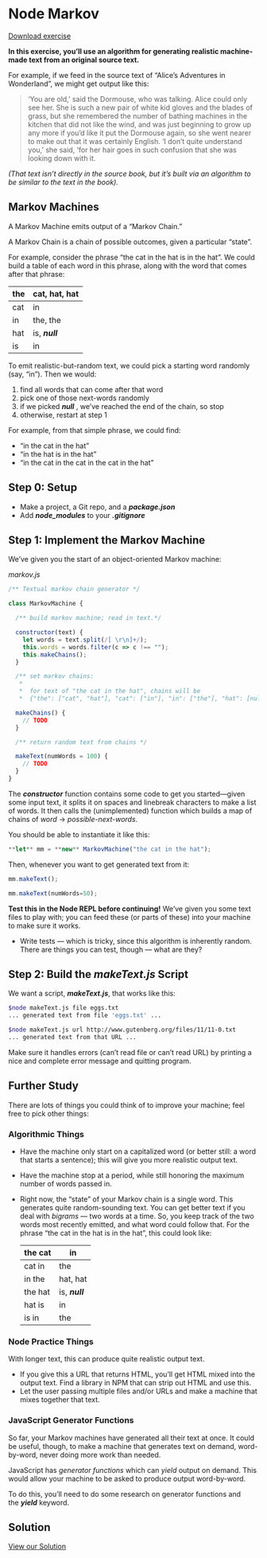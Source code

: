 # Node Markov

[Download exercise](https://curric.springboard.com/software-engineering-career-track/default/exercises/node-markov.zip)

**In this exercise, you’ll use an algorithm for generating realistic machine-made text from an original source text.**

For example, if we feed in the source text of “Alice’s Adventures in Wonderland”, we might get output like this:

> ‘You are old,’ said the Dormouse, who was talking. Alice could only see her. She is such a new pair of white kid gloves and the blades of grass, but she remembered the number of bathing machines in the kitchen that did not like the wind, and was just beginning to grow up any more if you’d like it put the Dormouse again, so she went nearer to make out that it was certainly English. ‘I don’t quite understand you,’ she said, ‘for her hair goes in such confusion that she was looking down with it.
> 

*(That text isn’t directly in the source book, but it’s built via an algorithm to be similar to the text in the book).*

## **Markov Machines**

A Markov Machine emits output of a “Markov Chain.”

A Markov Chain is a chain of possible outcomes, given a particular “state”.

For example, consider the phrase “the cat in the hat is in the hat”. We could build a table of each word in this phrase, along with the word that comes after that phrase:

| the | cat, hat, hat |
| --- | --- |
| cat | in |
| in | the, the |
| hat | is, ***null*** |
| is | in |

To emit realistic-but-random text, we could pick a starting word randomly (say, “in”). Then we would:

1. find all words that can come after that word
2. pick one of those next-words randomly
3. if we picked ***null*** , we’ve reached the end of the chain, so stop
4. otherwise, restart at step 1

For example, from that simple phrase, we could find:

- “in the cat in the hat”
- “in the hat is in the hat”
- “in the cat in the cat in the cat in the hat”

## **Step 0: Setup**

- Make a project, a Git repo, and a ***package.json***
- Add ***node_modules*** to your ***.gitignore***

## **Step 1: Implement the Markov Machine**

We’ve given you the start of an object-oriented Markov machine:

*markov.js*

```jsx
/** Textual markov chain generator */

class MarkovMachine {

  /** build markov machine; read in text.*/

  constructor(text) {
    let words = text.split(/[ \r\n]+/);
    this.words = words.filter(c => c !== "");
    this.makeChains();
  }

  /** set markov chains:
   *
   *  for text of "the cat in the hat", chains will be
   *  {"the": ["cat", "hat"], "cat": ["in"], "in": ["the"], "hat": [null]} */

  makeChains() {
    // TODO
  }

  /** return random text from chains */

  makeText(numWords = 100) {
    // TODO
  }
}
```

The ***constructor*** function contains some code to get you started—given some input text, it splits it on spaces and linebreak characters to make a list of words. It then calls the (unimplemented) function which builds a map of chains of *word* → *possible-next-words*.

You should be able to instantiate it like this:

```jsx
**let** mm = **new** MarkovMachine("the cat in the hat");
```

Then, whenever you want to get generated text from it:

```jsx
mm.makeText();

mm.makeText(numWords=50);
```

**Test this in the Node REPL before continuing!** We’ve given you some text files to play with; you can feed these (or parts of these) into your machine to make sure it works.

- Write tests — which is tricky, since this algorithm is inherently random. There are things you can test, though — what are they?

## **Step 2: Build the *makeText.js* Script**

We want a script, ***makeText.js***, that works like this:

```bash
$node makeText.js file eggs.txt
... generated text from file 'eggs.txt' ...

$node makeText.js url http://www.gutenberg.org/files/11/11-0.txt
... generated text from that URL ...

```

Make sure it handles errors (can’t read file or can’t read URL) by printing a nice and complete error message and quitting program.

## **Further Study**

There are lots of things you could think of to improve your machine; feel free to pick other things:

### **Algorithmic Things**

- Have the machine only start on a capitalized word (or better still: a word that starts a sentence); this will give you more realistic output text.
- Have the machine stop at a period, while still honoring the maximum number of words passed in.
- Right now, the “state” of your Markov chain is a single word. This generates quite random-sounding text. You can get better text if you deal with *bigrams* — two words at a time. So, you keep track of the two words most recently emitted, and what word could follow that. For the phrase “the cat in the hat is in the hat”, this could look like:
    
    
    | the cat | in |
    | --- | --- |
    | cat in | the |
    | in the | hat, hat |
    | the hat | is, ***null*** |
    | hat is | in |
    | is in | the |

### **Node Practice Things**

With longer text, this can produce quite realistic output text.

- If you give this a URL that returns HTML, you’ll get HTML mixed into the output text. Find a library in NPM that can strip out HTML and use this.
- Let the user passing multiple files and/or URLs and make a machine that mixes together that text.

### **JavaScript Generator Functions**

So far, your Markov machines have generated all their text at once. It could be useful, though, to make a machine that generates text on demand, word-by-word, never doing more work than needed.

JavaScript has *generator functions* which can *yield* output on demand. This would allow your machine to be asked to produce output word-by-word.

To do this, you’ll need to do some research on generator functions and the ***yield*** keyword.

## **Solution**

[View our Solution](https://curric.springboard.com/software-engineering-career-track/default/exercises/node-markov/solution/index.html)